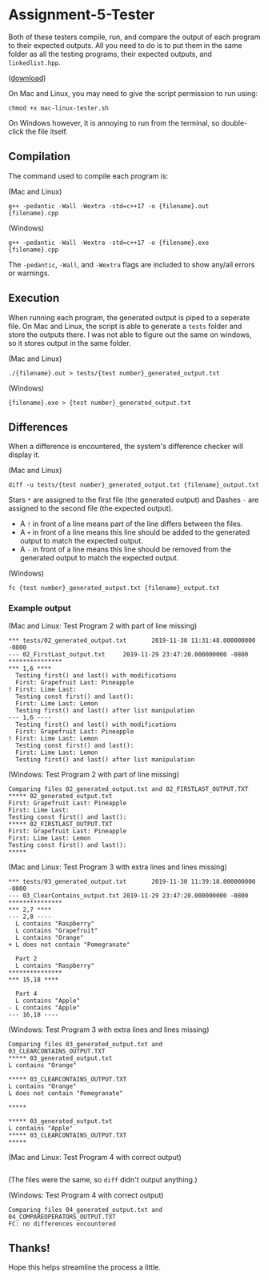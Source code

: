 # Assignment-5-Tester
 
Both of these testers compile, run, and compare the output of each program to their expected outputs. All you need to do is to put them in the same folder as all the testing programs, their expected outputs, and `linkedlist.hpp`.

([download](https://raw.githubusercontent.com/daki0607/Assignment-5-Tester/master/Assignment-5-Tester-master.zip))

On Mac and Linux, you may need to give the script permission to run using:
```
chmod +x mac-linux-tester.sh
```
On Windows however, it is annoying to run from the terminal, so double-click the file itself.

## Compilation

The command used to compile each program is:

(Mac and Linux)
```
g++ -pedantic -Wall -Wextra -std=c++17 -o {filename}.out {filename}.cpp
```
(Windows)
```
g++ -pedantic -Wall -Wextra -std=c++17 -o {filename}.exe {filename}.cpp
```

The `-pedantic`, `-Wall`, and `-Wextra` flags are included to show any/all errors or warnings.

## Execution

When running each program, the generated output is piped to a seperate file.
On Mac and Linux, the script is able to generate a `tests` folder and store the outputs there.
I was not able to figure out the same on windows, so it stores output in the same folder.

(Mac and Linux)
```
./{filename}.out > tests/{test number}_generated_output.txt
```
(Windows)
```
{filename}.exe > {test number}_generated_output.txt
```

## Differences

When a difference is encountered, the system's difference checker will display it.

(Mac and Linux)
```
diff -u tests/{test number}_generated_output.txt {filename}_output.txt
```
Stars `*` are assigned to the first file (the generated output) and Dashes `-` are assigned to the second file (the expected output).
+ A `!` in front of a line means part of the line differs between the files.
+ A `+` in front of a line means this line should be added to the generated output to match the expected output.
+ A `-` in front of a line means this line should be removed from the generated output to match the expected output.

(Windows)
```
fc {test number}_generated_output.txt {filename}_output.txt
```

### Example output

(Mac and Linux: Test Program 2 with part of line missing)
```
*** tests/02_generated_output.txt       2019-11-30 11:31:48.000000000 -0800
--- 02_FirstLast_output.txt     2019-11-29 23:47:20.000000000 -0800
***************
*** 1,6 ****
  Testing first() and last() with modifications
  First: Grapefruit Last: Pineapple
! First: Lime Last: 
  Testing const first() and last():
  First: Lime Last: Lemon
  Testing first() and last() after list manipulation
--- 1,6 ----
  Testing first() and last() with modifications
  First: Grapefruit Last: Pineapple
! First: Lime Last: Lemon
  Testing const first() and last():
  First: Lime Last: Lemon
  Testing first() and last() after list manipulation
```
(Windows: Test Program 2 with part of line missing)
```
Comparing files 02_generated_output.txt and 02_FIRSTLAST_OUTPUT.TXT
***** 02_generated_output.txt
First: Grapefruit Last: Pineapple
First: Lime Last: 
Testing const first() and last():
***** 02_FIRSTLAST_OUTPUT.TXT
First: Grapefruit Last: Pineapple
First: Lime Last: Lemon
Testing const first() and last():
*****
```

(Mac and Linux: Test Program 3 with extra lines and lines missing)
```
*** tests/03_generated_output.txt       2019-11-30 11:39:18.000000000 -0800
--- 03_ClearContains_output.txt 2019-11-29 23:47:20.000000000 -0800
***************
*** 2,7 ****
--- 2,8 ----
  L contains "Raspberry"
  L contains "Grapefruit"
  L contains "Orange"
+ L does not contain "Pomegranate"
  
  Part 2
  L contains "Raspberry"
***************
*** 15,18 ****
  
  Part 4
  L contains "Apple"
- L contains "Apple"
--- 16,18 ----
```
(Windows: Test Program 3 with extra lines and lines missing)
```
Comparing files 03_generated_output.txt and 03_CLEARCONTAINS_OUTPUT.TXT
***** 03_generated_output.txt
L contains "Orange"

***** 03_CLEARCONTAINS_OUTPUT.TXT
L contains "Orange"
L does not contain "Pomegranate"

*****

***** 03_generated_output.txt
L contains "Apple"
***** 03_CLEARCONTAINS_OUTPUT.TXT
*****
```

(Mac and Linux: Test Program 4 with correct output)
```
```
(The files were the same, so `diff` didn't output anything.)

(Windows: Test Program 4 with correct output)
```
Comparing files 04_generated_output.txt and 04_COMPAREOPERATORS_OUTPUT.TXT
FC: no differences encountered
```

## Thanks!
Hope this helps streamline the process a little.
